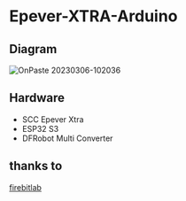 # Epever-XTRA-Arduino
## Diagram

![OnPaste 20230306-102036](https://user-images.githubusercontent.com/30497994/223012129-0f146e66-be95-4c91-a37e-f8f93bcf17fb.png)

## Hardware
- SCC Epever Xtra
- ESP32 S3
- DFRobot Multi Converter

## thanks to
[firebitlab](https://github.com/firebitlab)
